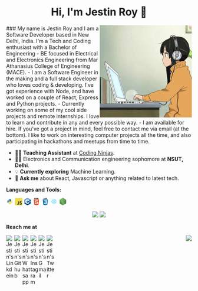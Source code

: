 <h1 align="center">Hi, I'm Jestin Roy 👋</h1>

<img align='right' src="https://github.com/mr-jestin-roy/mr-jestin-roy/blob/main/hello.gif" width="250">
### My name is Jestin Roy and I am a Software Developer based in New Delhi, India.
I'm a Tech and Coding enthusiast with a Bachelor of Engineering - BE focused in Electrical and Electronics Engineering from Mar Athanasius College of Engineering (MACE).
- I am a Software Engineer in the making and a full stack developer who loves coding & developing. I've got experience with Node, and have worked on a couple of React, Express and Python projects.
- Currently working on some of my cool side projects and remote internships. I love to learn and contribute in any and every possible way.
- I am available for hire. If you've got a project in mind, feel free to contact me via email (at the bottom). I like to work on interesting computer projects all the time, and also participating in hackathons and meetups from time to time.

- 👨‍💻 **Teaching Assistant** at [Coding Ninjas](https://www.codingninjas.com/).
- 👨‍🎓 Electronics and Communication engineering sophomore at **NSUT, Delhi**.
- 💡 **Currently exploring** Machine Learning.
- 💬 **Ask me** about React, Javascript or anything related to latest tech.

**Languages and Tools:**  


<code><img height="20" src="https://raw.githubusercontent.com/github/explore/80688e429a7d4ef2fca1e82350fe8e3517d3494d/topics/python/python.png"></code>
<code><img height="20" src="https://raw.githubusercontent.com/github/explore/80688e429a7d4ef2fca1e82350fe8e3517d3494d/topics/javascript/javascript.png"></code>
<code><img height="20" src="https://raw.githubusercontent.com/github/explore/80688e429a7d4ef2fca1e82350fe8e3517d3494d/topics/cpp/cpp.png"></code>
<code><img height="20" src="https://raw.githubusercontent.com/github/explore/80688e429a7d4ef2fca1e82350fe8e3517d3494d/topics/html/html.png"></code>
<code><img height="20" src="https://raw.githubusercontent.com/github/explore/80688e429a7d4ef2fca1e82350fe8e3517d3494d/topics/css/css.png"></code>
<code><img height="20" src="https://raw.githubusercontent.com/github/explore/80688e429a7d4ef2fca1e82350fe8e3517d3494d/topics/react/react.png"></code>
<code><img height="20" src="https://raw.githubusercontent.com/github/explore/80688e429a7d4ef2fca1e82350fe8e3517d3494d/topics/nodejs/nodejs.png"></code>   

<p align = "center">
  <img src = "https://github-readme-stats.vercel.app/api?username=mr-jestin-roy&count_private=true&show_icons=true&theme=jolly&line_height=30&include_all_commits=true">
  <img src = "https://github-readme-stats.vercel.app/api/top-langs/?username=mr-jestin-roy&hide=java,php,html,cmake,css,vim script,scss&theme=jolly&langs_count=8">
</p>

**Reach me at**

<a href="https://linkedin.com/in/jestinroy3/">
  <img align="left" alt="Jestin's Linkdein" width="22px" src="https://cdn.jsdelivr.net/npm/simple-icons@v3/icons/linkedin.svg" />
</a>
<a href="https://github.com/mr-jestin-roy">
  <img align="left" alt="Jestin's Github" width="22px" src="https://cdn.jsdelivr.net/npm/simple-icons@v3/icons/github.svg" />
</a>
<a href="https://wa.me/+9911343474">
  <img align="left" alt="Jestin's Whatsapp" width="22px" src="https://cdn.jsdelivr.net/npm/simple-icons@v3/icons/whatsapp.svg" />
</a>
<a href="https://www.instagram.com/jestinroy.here/">
  <img align="left" alt="Jestin's Instagram" width="22px" src="https://cdn.jsdelivr.net/npm/simple-icons@v3/icons/instagram.svg" />
</a>
<a href="mailto:jestinroy3@gmail.com">
  <img align="left" alt="Jestin's Gmail" width="22px" src="https://cdn.jsdelivr.net/npm/simple-icons@v3/icons/gmail.svg" />
</a>
<a href="https://twitter.com/Jestin09045220">
  <img align="left" alt="Jestin's Twitter" width="22px" src="https://cdn.jsdelivr.net/npm/simple-icons@v3/icons/twitter.svg" />
</a>

<img align='right' src="https://pageview.vercel.app/?github_user=mr-jestin-roy">
